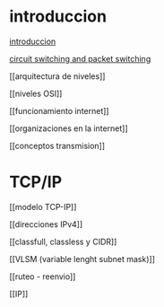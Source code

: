 
# introduccion

[introduccion](introduccion.md)

[circuit switching and packet switching](circuit%20switching%20and%20packet%20switching.md)

[[arquitectura de niveles]]

[[niveles OSI]]

[[funcionamiento internet]]

[[organizaciones en la internet]]

[[conceptos transmision]]

# TCP/IP

[[modelo TCP-IP]]

[[direcciones IPv4]]

[[classfull, classless y CIDR]]

[[VLSM (variable lenght subnet mask)]]

[[ruteo - reenvio]]

[[IP]]

